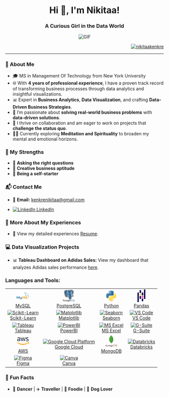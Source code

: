 <h1 align="center">Hi 👋, I'm Nikitaa!</h1>
<h3 align="center">A Curious Girl in the Data World</h3>

<p align="center">
  <img src="https://github.com/user-attachments/assets/451a1c49-19b1-4fa6-9f9c-da3d753b5e47" alt="GIF">
</p> 

<p align="right">
  <a href="https://docs.google.com/document/d/1tjwlIg-gd9Q5ba9XIqJjfsaPZFkjMuu03uz1kSKekmA/edit?tab=t.0"><img src="https://komarev.com/ghpvc/?username=nikitaakenkre&label=Profile%20views&color=0e75b6&style=flat" alt="nikitaakenkre"/></a>
</p>

---

### 🌟 About Me 

- 🎓 MS in Management Of Technology from New York University
- 🌐 With **4 years of professional experience**, I have a proven track record of transforming business processes through data analytics and insightful visualizations.
- 📊 Expert in **Business Analytics**, **Data Visualization**, and crafting **Data-Driven Business Strategies**.
- 💼 I’m passionate about **solving real-world business problems** with **data-driven solutions**.
- 🤝 I thrive on collaboration and am eager to work on projects that **challenge the status quo**.
- 🧘‍♀️ Currently exploring **Meditation and Spirituality** to broaden my mental and emotional horizons.

### 🚀 My Strengths

- 🤔 **Asking the right questions**
- 🎨 **Creative business aptitude**
- 🌟 **Being a self-starter**

### 📬 Contact Me

- 📧 **Email:** [kenkrenikitaa@gmail.com](mailto:kenkrenikitaa@gmail.com)
- <p align="left">
  <a href="https://www.linkedin.com/in/nikitaa-kenkre"><img src="https://www.vectorlogo.zone/logos/linkedin/linkedin-icon.svg" width="20" height="20" alt="LinkedIn"/> LinkedIn</a>
</p>

### 📄 More About My Experiences

- 📑 View my detailed experiences [Resume](https://docs.google.com/document/d/1tjwlIg-gd9Q5ba9XIqJjfsaPZFkjMuu03uz1kSKekmA/edit?tab=t.0).

### 💻 Data Visualization Projects

- 📊 **Tableau Dashboard on Adidas Sales:** View my dashboard that analyzes Adidas sales performance [here](https://public.tableau.com/app/profile/nikitaa.kenkre/viz/AdidasSalesDashboard_17246332707520/Dashboard).

<h3 align="left">Languages and Tools:</h3>
<p align="center">
  <table>
    <tr>
      <td align="center"><a href="https://www.mysql.com/" target="_blank" rel="noreferrer"><img src="https://raw.githubusercontent.com/devicons/devicon/master/icons/mysql/mysql-original-wordmark.svg" width="40" height="40" alt="MySQL"/><br>MySQL</a></td>
      <td align="center"><a href="https://www.postgresql.org" target="_blank" rel="noreferrer"><img src="https://raw.githubusercontent.com/devicons/devicon/master/icons/postgresql/postgresql-original-wordmark.svg" width="40" height="40" alt="PostgreSQL"/><br>PostgreSQL</a></td>
      <td align="center"><a href="https://www.python.org" target="_blank" rel="noreferrer"><img src="https://raw.githubusercontent.com/devicons/devicon/master/icons/python/python-original.svg" width="40" height="40" alt="Python"/><br>Python</a></td>
      <td align="center"><a href="https://pandas.pydata.org/" target="_blank" rel="noreferrer"><img src="https://raw.githubusercontent.com/devicons/devicon/2ae2a900d2f041da66e950e4d48052658d850630/icons/pandas/pandas-original.svg" width="40" height="40" alt="Pandas"/><br>Pandas</a></td>
    </tr>
    <tr>
      <td align="center"><a href="https://scikit-learn.org/" target="_blank" rel="noreferrer"><img src="https://upload.wikimedia.org/wikipedia/commons/0/05/Scikit_learn_logo_small.svg" width="40" height="40" alt="Scikit-Learn"/><br>Scikit-Learn</a></td>
      <td align="center"><a href="https://matplotlib.org/" target="_blank" rel="noreferrer"><img src="https://matplotlib.org/_static/logo2_compressed.svg" width="40" height="40" alt="Matplotlib"/><br>Matplotlib</a></td>
      <td align="center"><a href="https://seaborn.pydata.org/" target="_blank" rel="noreferrer"><img src="https://seaborn.pydata.org/_images/logo-mark-lightbg.svg" width="40" height="40" alt="Seaborn"/><br>Seaborn</a></td>
      <td align="center"><a href="https://code.visualstudio.com/" target="_blank" rel="noreferrer"><img src="https://www.vectorlogo.zone/logos/visualstudio_code/visualstudio_code-icon.svg" width="40" height="40" alt="VS Code"/><br>VS Code</a></td>
    </tr>
    <tr>
      <td align="center"><a href="https://www.tableau.com/" target="_blank" rel="noreferrer"><img src="https://cdn.worldvectorlogo.com/logos/tableau-logo.svg" width="40" height="40" alt="Tableau"/><br>Tableau</a></td>
      <td align="center"><a href="https://powerbi.microsoft.com/" target="_blank" rel="noreferrer"><img src="https://www.vectorlogo.zone/logos/microsoft_powerbi/microsoft_powerbi-icon.svg" width="40" height="40" alt="PowerBI"/><br>PowerBI</a></td>
      <td align="center"><a href="https://www.microsoft.com/en-us/microsoft-365/excel" target="_blank" rel="noreferrer"><img src="https://cdn.worldvectorlogo.com/logos/microsoft-excel-2013.svg" width="40" height="40" alt="MS Excel"/><br>MS Excel</a></td>
      <td align="center"><a href="https://workspace.google.com/" target="_blank" rel="noreferrer"><img src="https://thewonderjam.com/wp-content/uploads/gsuite-logo.png" width="40" height="40" alt="G-Suite"/><br>G-Suite</a></td>
    </tr>
    <tr>
      <td align="center"><a href="https://aws.amazon.com" target="_blank" rel="noreferrer"><img src="https://raw.githubusercontent.com/devicons/devicon/master/icons/amazonwebservices/amazonwebservices-original-wordmark.svg" width="40" height="40" alt="AWS"/><br>AWS</a></td>
      <td align="center"><a href="https://cloud.google.com" target="_blank" rel="noreferrer"><img src="https://www.vectorlogo.zone/logos/google_cloud/google_cloud-icon.svg" width="40" height="40" alt="Google Cloud Platform"/><br>Google Cloud</a></td>
      <td align="center"><a href="https://www.mongodb.com/" target="_blank" rel="noreferrer"><img src="https://raw.githubusercontent.com/devicons/devicon/master/icons/mongodb/mongodb-original-wordmark.svg" width="40" height="40" alt="MongoDB"/><br>MongoDB</a></td>
      <td align="center"><a href="https://databricks.com/" target="_blank" rel="noreferrer"><img src="https://www.vectorlogo.zone/logos/databricks/databricks-icon.svg" width="40" height="40" alt="Databricks"/><br>Databricks</a></td>
    </tr>
    <tr>
      <td align="center"><a href="https://www.figma.com/" target="_blank" rel="noreferrer"><img src="https://www.vectorlogo.zone/logos/figma/figma-icon.svg" width="40" height="40" alt="Figma"/><br>Figma</a></td>
      <td align="center"><a href="https://www.canva.com/" target="_blank" rel="noreferrer"><img src="https://www.vectorlogo.zone/logos/canva/canva-icon.svg" width="40" height="40" alt="Canva"/><br>Canva</a></td>
    </tr>
  </table>
</p>

### 🎈 Fun Facts

- 💃 **Dancer** | ✈️ **Traveller** | 🍔 **Foodie** | 🐶 **Dog Lover**


